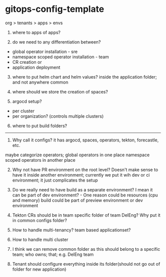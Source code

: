 # gitops-config-template

org > tenants > apps > envs

1) where to apps of apps?

2) do we need to any differentiation between?
- global operator installation    - sre 
- namespace scoped operator installation  - team
- CR creation or 
- application deployment

3) where to put helm chart and helm values?
inside the application folder; and not anywhere common

4) where should we store the creation of spaces?

5) argocd setup?
- per cluster
- per organization? (controls multiple clusters)

6) where to put build folders?

---

1) Why call it configs?
it has argocd, spaces, operators, tekton, forecastle, etc.

maybe categorize operators;
global operators in one place
namespace scoped operators in another place

2) Why not have PR environment on the root level? Doesn't make sense to have it inside another environment; currently we put it wih dev or ci environment; it just complicates the setup

3) Do we really need to have build as a separate environment? I mean it can be part of dev environment? - One reason could be resources (cpu and memory) build could be part of preview environment or dev environment

4) Tekton CRs should be in team specific folder of team DelEng? Why put it in common configs folder?

7) How to handle multi-tenancy? team based applicationset?
8) How to handle multi cluster
8) I think we can remove common folder as this should belong to a specific team; who owns; that; e.g. DelEng team
9) Tenant should configure everything inside its folder(should not go out of folder for new application)


